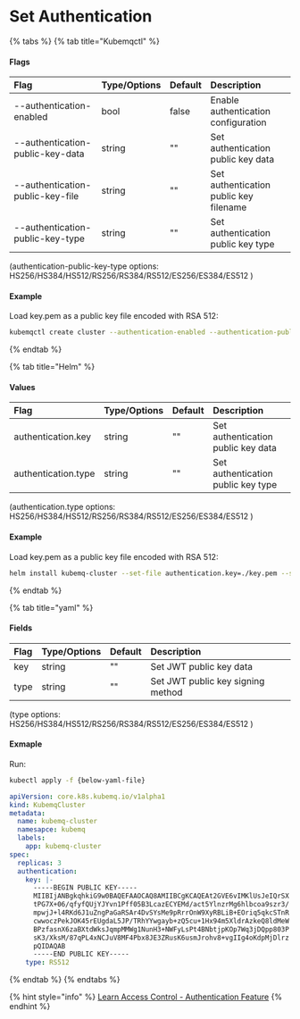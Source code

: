 # Set Authentication

{% tabs %}
{% tab title="Kubemqctl" %}

#### Flags

| Flag                               | Type/Options | Default | Description                                                         |
|:-----------------------------------|:-------------|:--------|:--------------------------------------------------------------------|
| --authentication-enabled | bool | false | Enable authentication configuration |
| --authentication-public-key-data | string | "" |Set authentication public key data |
| --authentication-public-key-file | string | "" |Set authentication public key filename |
| --authentication-public-key-type | string  | ""|Set authentication public key type |

(authentication-public-key-type options: HS256/HS384/HS512/RS256/RS384/RS512/ES256/ES384/ES512 )

#### Example

Load key.pem as a public key file encoded with RSA 512:

```bash
kubemqctl create cluster --authentication-enabled --authentication-public-key-file ./key.pem --authentication-public-key-type "RS512"
```

{% endtab %}

{% tab title="Helm" %}

#### Values
| Flag                               | Type/Options | Default | Description                                                         |
|:-----------------------------------|:-------------|:--------|:--------------------------------------------------------------------|
| authentication.key | string | "" |Set authentication public key data |
| authentication.type | string | ""|Set authentication public key type |

(authentication.type options: HS256/HS384/HS512/RS256/RS384/RS512/ES256/ES384/ES512 )

#### Example

Load key.pem as a public key file encoded with RSA 512:

```bash
helm install kubemq-cluster --set-file authentication.key=./key.pem --set authentication.type=RS512 kubemq-charts/kubemq
```

{% endtab %}

{% tab title="yaml" %}

#### Fields
| Flag                               | Type/Options | Default | Description                                                         |
|:-----------------------------------|:-------------|:--------|:--------------------------------------------------------------------|
| key | string | "" |Set JWT public key data |
| type | string  | ""|Set JWT public key signing method |

(type options: HS256/HS384/HS512/RS256/RS384/RS512/ES256/ES384/ES512 )

#### Exmaple

Run:

```bash
kubectl apply -f {below-yaml-file}
```

```yaml
apiVersion: core.k8s.kubemq.io/v1alpha1
kind: KubemqCluster
metadata:
  name: kubemq-cluster
  namesapce: kubemq
  labels:
    app: kubemq-cluster
spec:
  replicas: 3
  authentication:
    key: |-
      -----BEGIN PUBLIC KEY-----
      MIIBIjANBgkqhkiG9w0BAQEFAAOCAQ8AMIIBCgKCAQEAt2GVE6vIMKlUsJeIQrSX
      tPG7X+06/qfyfQUjYJYvn1Pff05B3LcazECYEMd/act5YlnzrMg6hlbcoa9szr3/
      mpwjJ+l4RKd6J1uZngPaGaRSAr4DvSYsMe9pRrrOnW9XyRBLiB+EOriq5qkcSTnR
      cwwoczPekJOK45rEUgdaL5JP/TRhYYwgayb+zQ5cu+1Hx94m5XldrAzkeQ8ldMeW
      BPzfasnX6zaBXtdWksJqmpMMWg1NunH3+NWFyLsPt4BNbtjpKOp7Wq3jDQpp803P
      sK3/XksM/87qPL4xNCJuV8MF4Pbx8JE3ZRusK6usmJrohv8+vgIIg4oKdpMjDlrz
      pQIDAQAB
      -----END PUBLIC KEY-----
    type: RS512
```
{% endtab %}
{% endtabs %}

{% hint style="info" %}
[Learn Access Control - Authentication Feature](../../learn/access-control/authentication.md)
{% endhint %}

